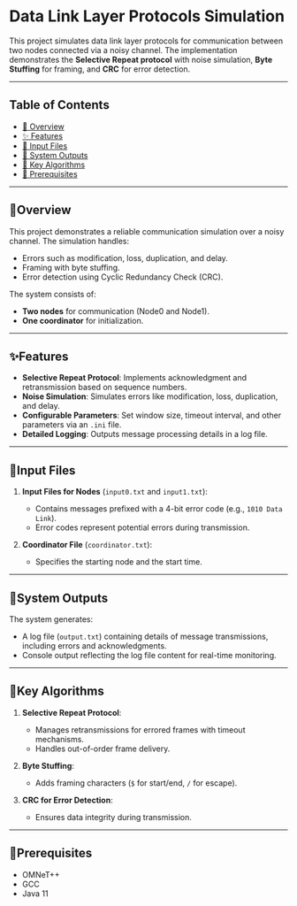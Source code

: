 # Data Link Layer Protocols Simulation

This project simulates data link layer protocols for communication between two nodes connected via a noisy channel. The implementation demonstrates the **Selective Repeat protocol** with noise simulation, **Byte Stuffing** for framing, and **CRC** for error detection.

---

## Table of Contents

- [📖 Overview](#overview)  
- [✨ Features](#features)  
- [📂 Input Files](#input-files)  
- [📝 System Outputs](#system-outputs)  
- [🧠 Key Algorithms](#key-algorithms)  
- [🚀 Prerequisites](#Prerequisites) 

---

## 📖Overview

This project demonstrates a reliable communication simulation over a noisy channel. The simulation handles:

- Errors such as modification, loss, duplication, and delay.
- Framing with byte stuffing.
- Error detection using Cyclic Redundancy Check (CRC).

The system consists of:
- **Two nodes** for communication (Node0 and Node1).
- **One coordinator** for initialization.

---

## ✨Features

- **Selective Repeat Protocol**: Implements acknowledgment and retransmission based on sequence numbers.
- **Noise Simulation**: Simulates errors like modification, loss, duplication, and delay.
- **Configurable Parameters**: Set window size, timeout interval, and other parameters via an `.ini` file.
- **Detailed Logging**: Outputs message processing details in a log file.

---

## 📂Input Files

1. **Input Files for Nodes** (`input0.txt` and `input1.txt`):
   - Contains messages prefixed with a 4-bit error code (e.g., `1010 Data Link`).
   - Error codes represent potential errors during transmission.

2. **Coordinator File** (`coordinator.txt`):
   - Specifies the starting node and the start time.

---

## 📝System Outputs

The system generates:
- A log file (`output.txt`) containing details of message transmissions, including errors and acknowledgments.
- Console output reflecting the log file content for real-time monitoring.

---

## 🧠Key Algorithms

1. **Selective Repeat Protocol**:
   - Manages retransmissions for errored frames with timeout mechanisms.
   - Handles out-of-order frame delivery.

2. **Byte Stuffing**:
   - Adds framing characters (`$` for start/end, `/` for escape).

3. **CRC for Error Detection**:
   - Ensures data integrity during transmission.

---


## 🚀Prerequisites
- OMNeT++
- GCC
- Java 11

